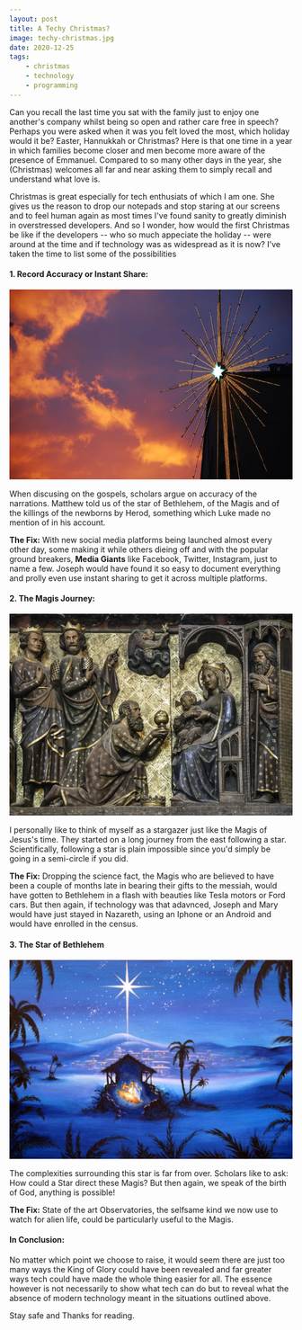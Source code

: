 ```yaml
---
layout: post
title: A Techy Christmas?
image: techy-christmas.jpg
date: 2020-12-25
tags:
    - christmas
    - technology
    - programming
---
```

Can you recall the last time you sat with the family just to enjoy one another's company whilst being so open and rather care free in speech? Perhaps you were asked when it was you felt loved the most, which holiday would it be? Easter, Hannukkah or Christmas? Here is that one time in a year in which families become closer and men become more aware of the presence of Emmanuel. Compared to so many other days in the year, she (Christmas) welcomes all far and near asking them to simply recall and understand what love is.

Christmas is great especially for tech enthusiats of which I am one. She gives us the reason to drop our notepads and stop staring at our screens and to feel human again as most times I've found sanity to greatly diminish in overstressed developers. And so I wonder, how would the first Christmas be like if the developers -- who so much appeciate the holiday -- were around at the time and if technology was as widespread as it is now? I've taken the time to list some of the possibilities

#### 1. Record Accuracy or Instant Share:
<img src="/uploads/contents/techy-christmas.jpg">

When discusing on the gospels, scholars argue on accuracy of the narrations. Matthew told us of the star of Bethlehem, of the Magis and of the killings of the newborns by Herod, something which Luke made no mention of in his account.

**The Fix:** With new social media platforms being launched almost every other day, some making it while others dieing off and with the popular ground breakers, **Media Giants** like Facebook, Twitter, Instagram, just to name a few. Joseph would have found it so easy to document everything and prolly even use instant sharing to get it across multiple platforms.

#### 2. The Magis Journey:
<img src="/uploads/contents/the-magis.jpg">

I personally like to think of myself as a stargazer just like the Magis of Jesus's time. They started on a long journey from the east following a star. Scientifically, following a star is plain impossible since you'd simply be going in a semi-circle if you did.

**The Fix:** Dropping the science fact, the Magis who are believed to have been a couple of months late in bearing their gifts to the messiah, would have gotten to Bethlehem in a flash with beauties like Tesla motors or Ford cars. But then again, if technology was that adavnced, Joseph and Mary would have just stayed in Nazareth, using an Iphone or an Android and would have enrolled in the census.

#### 3. The Star of Bethlehem
<img src="/uploads/contents/star-of-bethlehem.jpg">

The complexities surrounding this star is far from over. Scholars like to ask: How could a Star direct these Magis? But then again, we speak of the birth of God, anything is possible!

**The Fix:** State of the art Observatories, the selfsame kind we now use to watch for alien life, could be particularly useful to the Magis.


#### In Conclusion:
No matter which point we choose to raise, it would seem there are just too many ways the King of Glory could have been revealed and far greater ways tech could have made the whole thing easier for all. The essence however is not necessarily to show what tech can do but to reveal what the absence of modern technology meant in the situations outlined above.

Stay safe and Thanks for reading.